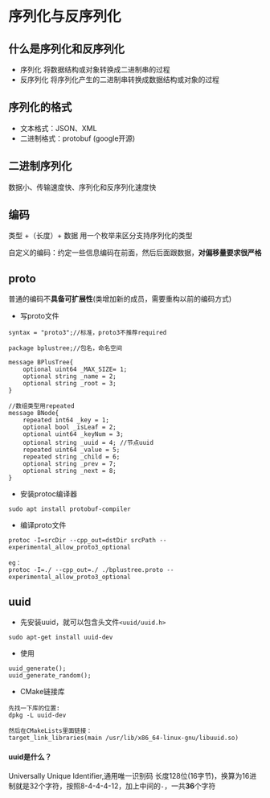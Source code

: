 # 序列化与反序列化

## 什么是序列化和反序列化
- 序列化
将数据结构或对象转换成二进制串的过程
- 反序列化
将序列化产生的二进制串转换成数据结构或对象的过程

## 序列化的格式
- 文本格式：JSON、XML
- 二进制格式：protobuf (google开源)

## 二进制序列化
数据小、传输速度快、序列化和反序列化速度快

## 编码
类型 +（长度）+ 数据
用一个枚举来区分支持序列化的类型

自定义的编码：约定一些信息编码在前面，然后后面跟数据，**对偏移量要求很严格**

## proto
普通的编码不**具备可扩展性**(类增加新的成员，需要重构以前的编码方式)
- 写proto文件
```
syntax = "proto3";//标准，proto3不推荐required

package bplustree;//包名，命名空间

message BPlusTree{
    optional uint64 _MAX_SIZE= 1;
    optional string _name = 2;
    optional string _root = 3;
}

//数组类型用repeated
message BNode{
    repeated int64 _key = 1;
    optional bool _isLeaf = 2;
    optional uint64 _keyNum = 3;
    optional string _uuid = 4; //节点uuid
    repeated uint64 _value = 5;
    repeated string _child = 6;
    optional string _prev = 7;
    optional string _next = 8;
}

```

- 安装protoc编译器
```
sudo apt install protobuf-compiler
```
- 编译proto文件
```
protoc -I=srcDir --cpp_out=dstDir srcPath --experimental_allow_proto3_optional

eg：
protoc -I=./ --cpp_out=./ ./bplustree.proto --experimental_allow_proto3_optional
```

## uuid
- 先安装uuid，就可以包含头文件`<uuid/uuid.h>`
```
sudo apt-get install uuid-dev
```
- 使用
```
uuid_generate();
uuid_generate_random();
```
- CMake链接库
```
先找一下库的位置:
dpkg -L uuid-dev

然后在CMakeLists里面链接：
target_link_libraries(main /usr/lib/x86_64-linux-gnu/libuuid.so)
```

#### uuid是什么？
Universally Unique Identifier,通用唯一识别码
长度128位(16字节)，换算为16进制就是32个字符，按照8-4-4-4-12，加上中间的`-`，一共**36**个字符
